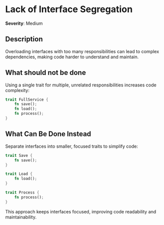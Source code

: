 # Lack of Interface Segregation

**Severity**: Medium

## Description

Overloading interfaces with too many responsibilities can lead to complex dependencies, making code harder to understand
and maintain.

## What should not be done

Using a single trait for multiple, unrelated responsibilities increases code complexity:

```rust
trait FullService {
    fn save();
    fn load();
    fn process();
}
```

## What Can Be Done Instead

Separate interfaces into smaller, focused traits to simplify code:

```rust
trait Save {
    fn save();
}

trait Load {
    fn load();
}

trait Process {
    fn process();
}
```

This approach keeps interfaces focused, improving code readability and maintainability.
